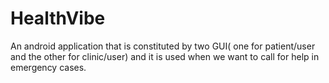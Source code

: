 # HealthVibe
An android application that is constituted by two GUI( one for patient/user and the other for clinic/user) and it is used when we want to 
call for help in emergency cases.
